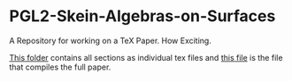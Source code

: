 # PGL2-Skein-Algebras-on-Surfaces
A Repository for working on a TeX Paper. How Exciting.

[This folder](PGL2-Skeins/src) contains all sections as individual tex files and [this file](main.tex) is the file that compiles the full paper.
